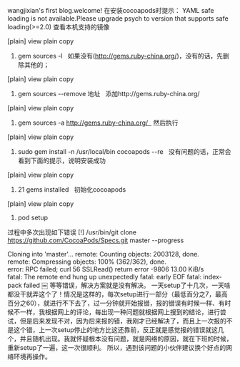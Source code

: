 wangjixian's first blog.welcome!
在安装cocoapods时提示：
YAML safe loading is not available.Please upgrade psych to version that supports safe loading(>=2.0)
查看本机支持的镜像

[plain] view plain copy

1. gem sources -l  
如果没有(http://gems.ruby-china.org/)，没有的话，先删除其他的；

[plain] view plain copy

1. gem sources --remove 地址  
添加http://gems.ruby-china.org/

[plain] view plain copy

1. gem sources -a http://gems.ruby-china.org/  
然后执行

[plain] view plain copy

1. sudo gem install -n /usr/local/bin cocoapods --re  
没有问题的话，正常会看到下面的提示，说明安装成功

[plain] view plain copy

1. 21 gems installed  
初始化cocoapods

[plain] view plain copy

1. pod setup  

过程中多次出现如下错误
[!] /usr/bin/git clone https://github.com/CocoaPods/Specs.git master --progress

Cloning into 'master'...
remote: Counting objects: 2003128, done.        
remote: Compressing objects: 100% (362/362), done.        
error: RPC failed; curl 56 SSLRead() return error -9806 13.00 KiB/s    
fatal: The remote end hung up unexpectedly
fatal: early EOF
fatal: index-pack failed
￼
等等错误，解决方案就是没有解决。
一天setup了十几次，一天啥都没干就弄这个了！情况是这样的，每次setup进行一部分（最低百分之7，最高百分之60），就进行不下去了，过一分钟就开始报错，报的错误有时候一样、有时候不一样，我根据网上的评论，每出现一种问题就根据网上搜到的结论，进行尝试，但是后来发现不对，因为后来报的错，我刚才已经解决了，而且上一次报的不是这个错，上一次setup停止的地方比这还靠前，反正就是感觉报的错误就这几个，并且随机出现。我就怀疑根本没有问题，就是网络的原因，就在下班的时候，重新setup了一遍，这一次很顺利。
所以，遇到该问题的小伙伴建议换个好点的网络环境再操作。
